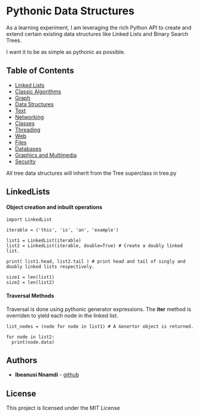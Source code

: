 # Pythonic Data Structures

As a learning experiment, I am leveraging the rich Python API to create and extend certain existing data structures like Linked Lists and Binary Search Trees.

I want it to be as simple as pythonic as possible.


## Table of Contents

- [Linked Lists](https://github.com/nnamdi/pythonic-data-structures#linked-list)
- [Classic Algorithms](https://github.com/karan/Projects#classic-algorithms)
- [Graph](https://github.com/karan/Projects#graph)
- [Data Structures](https://github.com/karan/Projects#data-structures)
- [Text](https://github.com/karan/Projects#text)
- [Networking](https://github.com/karan/Projects#networking)
- [Classes](https://github.com/karan/Projects#classes)
- [Threading](https://github.com/karan/Projects#threading)
- [Web](https://github.com/karan/Projects#web)
- [Files](https://github.com/karan/Projects#files)
- [Databases](https://github.com/karan/Projects#databases)
- [Graphics and Multimedia](https://github.com/karan/Projects#graphics-and-multimedia)
- [Security](https://github.com/karan/Projects#security)


All tree data structures will inherit from the Tree superclass in tree.py

LinkedLists
------------

#### Object creation and inbuilt operations

```
import LinkedList

iterable = ('this', 'is', 'an', 'example')

list1 = LinkedList(iterable)
list2 = LinkedList(iterable, double=True) # Create a doubly linked list.

print( list1.head, list2.tail ) # print head and tail of singly and doubly linked lists respectively.

size1 = len(list1)
size2 = len(list2)

```

#### Traversal Methods
Traversal is done using pythonic generator expressions. The __iter__ method is overriden to yield each node in the linked list.

```
list_nodes = (node for node in list1) # A Genertor object is returned.

for node in list2:
  print(node.data)
```

## Authors

* **Ibeanusi Nnamdi** - [github](https://github.com/nnamdiib)

## License

This project is licensed under the MIT License
